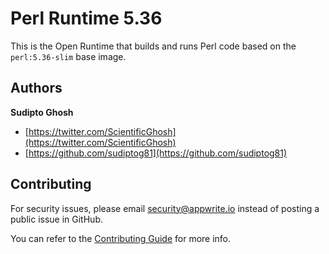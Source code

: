 # Perl Runtime 5.36

This is the Open Runtime that builds and runs Perl code based on the `perl:5.36-slim` base image.

## Authors

**Sudipto Ghosh**

+ [https://twitter.com/ScientificGhosh](https://twitter.com/ScientificGhosh)
+ [https://github.com/sudiptog81](https://github.com/sudiptog81)

## Contributing

For security issues, please email security@appwrite.io instead of posting a public issue in GitHub.

You can refer to the [Contributing Guide](https://github.com/open-runtimes/open-runtimes/blob/main/CONTRIBUTING.md) for more info.
